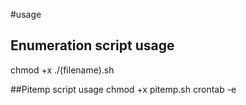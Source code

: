#usage
## Enumeration script usage
chmod +x <filename>
./(filename).sh <domain name>

##Pitemp script usage 
chmod +x pitemp.sh
crontab -e 
